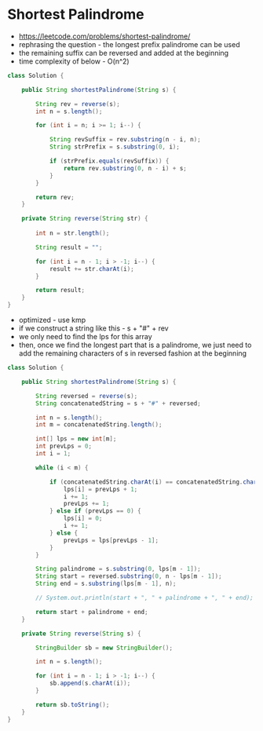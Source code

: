 # Shortest Palindrome

- https://leetcode.com/problems/shortest-palindrome/
- rephrasing the question - the longest prefix palindrome can be used
- the remaining suffix can be reversed and added at the beginning
- time complexity of below - O(n^2)

```java
class Solution {

    public String shortestPalindrome(String s) {

        String rev = reverse(s);
        int n = s.length();

        for (int i = n; i >= 1; i--) {

            String revSuffix = rev.substring(n - i, n);
            String strPrefix = s.substring(0, i);

            if (strPrefix.equals(revSuffix)) {
                return rev.substring(0, n - i) + s;
            }
        }

        return rev;
    }

    private String reverse(String str) {
        
        int n = str.length();

        String result = "";

        for (int i = n - 1; i > -1; i--) {
            result += str.charAt(i);
        }

        return result;
    }
}
```

- optimized - use kmp
- if we construct a string like this - s + "#" + rev
- we only need to find the lps for this array
- then, once we find the longest part that is a palindrome, we just need to add the remaining characters of s in reversed fashion at the beginning

```java
class Solution {

    public String shortestPalindrome(String s) {

        String reversed = reverse(s);
        String concatenatedString = s + "#" + reversed;

        int n = s.length();
        int m = concatenatedString.length();

        int[] lps = new int[m];
        int prevLps = 0;
        int i = 1;

        while (i < m) {

            if (concatenatedString.charAt(i) == concatenatedString.charAt(prevLps)) {
                lps[i] = prevLps + 1;
                i += 1;
                prevLps += 1;
            } else if (prevLps == 0) {
                lps[i] = 0;
                i += 1;
            } else {
                prevLps = lps[prevLps - 1];
            }
        }

        String palindrome = s.substring(0, lps[m - 1]);
        String start = reversed.substring(0, n - lps[m - 1]);
        String end = s.substring(lps[m - 1], n);

        // System.out.println(start + ", " + palindrome + ", " + end);

        return start + palindrome + end;
    }

    private String reverse(String s) {

        StringBuilder sb = new StringBuilder();

        int n = s.length();

        for (int i = n - 1; i > -1; i--) {
            sb.append(s.charAt(i));
        }

        return sb.toString();
    }
}
```
